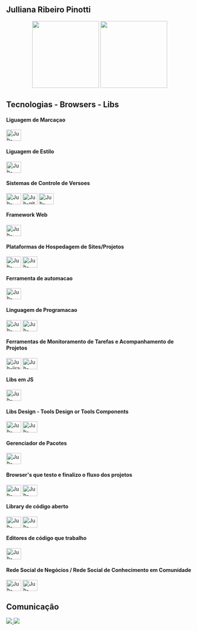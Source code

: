 ## Julliana Ribeiro Pinotti

<div align="center">
  <a href="https://github.com/JullianaRP"></a>
  <img height="180em" src="https://github-readme-stats.vercel.app/api?username=JullianaRP&show_icons=true&theme=dracula&include_all_commits=true&count_private=true"/>
  <img height="180em" src="https://github-readme-stats.vercel.app/api/top-langs/?username=JullianaRP&layout=compact&langs_count=7&theme=dracula"/>
</div>

## Tecnologias - Browsers - Libs

<div style="display: inline_block">
  <!--  Linguagem de marcacao  -->
  <div>
    <h4>Liguagem de Marcaçao</h4>
    <img align="center" alt="Juh-html" height="30" width="40" src="https://cdn.jsdelivr.net/gh/devicons/devicon/icons/html5/html5-original.svg" />
  </div>
  
  <!--  Linguagem de estilo  -->
  <div>
    <h4>Liguagem de Estilo</h4>
    <img align="center" alt="Juh-sasss" height="30" width="40" src="https://cdn.jsdelivr.net/gh/devicons/devicon/icons/sass/sass-original.svg" />
  </div>
  
  <!--  Sistema de controle de versao  -->
  <div>
    <h4>Sistemas de Controle de Versoes</h4>
    <img align="center" alt="Juh-bitbucket" height="30" width="40" src="https://cdn.jsdelivr.net/gh/devicons/devicon/icons/bitbucket/bitbucket-original.svg" />
    <img align="center" alt="Juh-git" height="30" width="40" src="https://cdn.jsdelivr.net/gh/devicons/devicon/icons/git/git-original.svg" />
    <img align="center" alt="Juh-sourcetree" height="30" width="40" src="https://cdn.jsdelivr.net/gh/devicons/devicon/icons/sourcetree/sourcetree-original.svg" />
  </div>
  
  <!--  Framework web  -->
  <div>
    <h4>Framework Web</h4>
    <img align="center" alt="Juh-bootstrap" height="30" width="40" src="https://cdn.jsdelivr.net/gh/devicons/devicon/icons/bootstrap/bootstrap-original.svg" />
  </div>
  
  <!--  Plataforma de hospedagem de site/projetos  -->
  <div>
    <h4>Plataformas de Hospedagem de Sites/Projetos</h4>
    <img align="center" alt="Juh-github" height="30" width="40" src="https://cdn.jsdelivr.net/gh/devicons/devicon/icons/github/github-original.svg" />
    <img align="center" alt="Juh-gitlabt" height="30" width="40" src="https://cdn.jsdelivr.net/gh/devicons/devicon/icons/gitlab/gitlab-original.svg" />
  </div>
  
  <!--  Ferramenta de automacao  -->
  <div>
    <h4>Ferramenta de automacao</h4>
    <img align="center" alt="Juh-gulp" height="30" width="40" src="https://cdn.jsdelivr.net/gh/devicons/devicon/icons/gulp/gulp-plain.svg" />
  </div>
  
  <!--  Linguagem de programacao  -->
  <div>
    <h4>Linguagem de Programacao</h4>
    <img align="center" alt="Juh-javascript" height="30" width="40" src="https://cdn.jsdelivr.net/gh/devicons/devicon/icons/javascript/javascript-original.svg" />
    <img align="center" alt="Juh-typescript" height="30" width="40" src="https://cdn.jsdelivr.net/gh/devicons/devicon/icons/typescript/typescript-original.svg" />
  </div>
  
  <!--  Ferramenta que permite o monitoramento de tarefas e acompanhamento de projetos  -->
  <div>
    <h4>Ferramentas de Monitoramento de Tarefas e Acompanhamento de Projetos</h4>
    <img align="center" alt="Juh-jira" height="30" width="40" src="https://cdn.jsdelivr.net/gh/devicons/devicon/icons/jira/jira-original.svg" />
    <img align="center" alt="Juh-trello" height="30" width="40" src="https://cdn.jsdelivr.net/gh/devicons/devicon/icons/trello/trello-plain.svg" />
  </div>
  
  <!--   Libs em JS -->
  <div>
      <h4>Libs em JS</h4>
      <img align="center" alt="Juh-jquery" height="30" width="40" src="https://cdn.jsdelivr.net/gh/devicons/devicon/icons/jquery/jquery-original.svg" />
  </div>
  
<!--   <img align="center" alt="Juh-kraken" height="30" width="40" src="https://cdn.jsdelivr.net/gh/devicons/devicon/icons/krakenjs/krakenjs-original.svg" /> -->
  
  <!--  Libs Design - Tools Design or Tools Components  -->
  <div>
    <h4>Libs Design - Tools Design or Tools Components</h4>
    <img align="center" alt="Juh-materialui" height="30" width="40" src="https://cdn.jsdelivr.net/gh/devicons/devicon/icons/materialui/materialui-original.svg" />
    <img align="center" alt="Juh-storybook" height="30" width="40" src="https://cdn.jsdelivr.net/gh/devicons/devicon/icons/storybook/storybook-original.svg" />
  </div>
  
  <!--  Gerenciador de pacotes  -->
  <div>
    <h4>Gerenciador de Pacotes</h4>
    <img align="center" alt="Juh-npm" height="30" width="40" src="https://cdn.jsdelivr.net/gh/devicons/devicon/icons/npm/npm-original-wordmark.svg" />
  </div>
  
  <!--  Browsers que testo e finalizo o fluxo dos sites / projetos  -->
  <div>
    <h4>Browser's que testo e finalizo o fluxo dos projetos</h4>
    <img align="center" alt="Juh-opera" height="30" width="40" src="https://cdn.jsdelivr.net/gh/devicons/devicon/icons/opera/opera-original.svg" />
    <img align="center" alt="Juh-safari" height="30" width="40" src="https://cdn.jsdelivr.net/gh/devicons/devicon/icons/safari/safari-original.svg" />
  </div>
  
  <!--  Library de código aberto  -->
  <div>
    <h4>Library de código aberto</h4>
      <img align="center" alt="Juh-react" height="30" width="40" src="https://cdn.jsdelivr.net/gh/devicons/devicon/icons/react/react-original.svg" />
      <img align="center" alt="Juh-redux" height="30" width="40" src="https://cdn.jsdelivr.net/gh/devicons/devicon/icons/redux/redux-original.svg" />
  </div>
  
  <!--  Editores de código que trabalho  -->
  <div>
    <h4>Editores de código que trabalho</h4>
    <img align="center" alt="Juh-vscode" height="30" width="40" src="https://cdn.jsdelivr.net/gh/devicons/devicon/icons/vscode/vscode-original.svg" />
  </div>
  
  <!--  Rede social de negócios / Rede Social de Conhecimento em Comunidade  -->
  <div>
    <h4>Rede Social de Negócios / Rede Social de Conhecimento em Comunidade</h4>
    <img align="center" alt="Juh-linkedin" height="30" width="40" src="https://cdn.jsdelivr.net/gh/devicons/devicon/icons/linkedin/linkedin-original.svg" />
    <img align="center" alt="Juh-twitter" height="30" width="40" src="https://cdn.jsdelivr.net/gh/devicons/devicon/icons/twitter/twitter-original.svg" />
  </div>
</div>

## Comunicação

<div>
  <a href="mailto:julliana.pinotti@gmail.com">
    <img src="https://img.shields.io/badge/-Gmail-%23333?style=for-the-badge&logo=gmail&logoColor=white" target="_blank">
  </a>
  <a href="https://www.linkedin.com/in/julliana-pinotti/" target="_blank">
    <img src="https://img.shields.io/badge/-LinkedIn-%230077B5?style=for-the-badge&logo=linkedin&logoColor=white" target="_blank">
  </a> 
</div>
